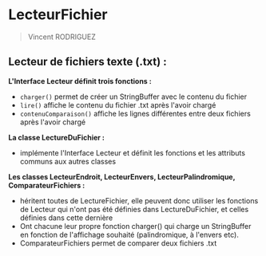 # LecteurFichier
> Vincent RODRIGUEZ
## Lecteur de fichiers texte (.txt) :


**L'Interface Lecteur définit trois fonctions :**
* `charger()` permet de créer un StringBuffer avec le contenu du fichier
* `lire()` affiche le contenu du fichier .txt après l'avoir chargé
* `contenuComparaison()` affiche les lignes différentes entre deux fichiers après l'avoir chargé

**La classe LectureDuFichier :**
* implémente l'Interface Lecteur et définit les fonctions et les attributs communs aux autres classes

**Les classes LecteurEndroit, LecteurEnvers, LecteurPalindromique, ComparateurFichiers :**
* héritent toutes de LectureFichier, elle peuvent donc utiliser les fonctions de Lecteur qui n'ont pas été définies dans LectureDuFichier, et celles définies dans cette dernière
* Ont chacune leur propre fonction charger() qui charge un StringBuffer en fonction de l'affichage souhaité (palindromique, à l'envers etc).
* ComparateurFichiers permet de comparer deux fichiers .txt
